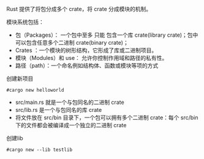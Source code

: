 
Rust 提供了将包分成多个 crate，将 crate 分成模块的机制。

模块系统包括：
- 包（Packages）： 一个包中至多 只能 包含一个库 crate(library crate)；包中可以包含任意多个二进制 crate(binary crate)；
- Crates ：一个模块的树形结构，它形成了库或二进制项目。
- 模块（Modules）和 use： 允许你控制作用域和路径的私有性。
- 路径（path）：一个命名例如结构体、函数或模块等项的方式

创建新项目
```shell
#cargo new helloworld
```

- src/main.rs 就是一个与包同名的二进制 crate
- src/lib.rs 是一个与包同名的库 crate  
- 将文件放在 src/bin 目录下，一个包可以拥有多个二进制 crate：每个 src/bin 下的文件都会被编译成一个独立的二进制 crate


创建lib
```shell
#cargo new --lib testlib
```


